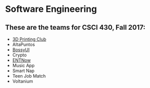 # Software Engineering

## These are the teams for CSCI 430, Fall 2017:

* [3D Printing Club](3dprinting.md)
* AltaPuntos
* [BossyUI](BOSSYUI.md)
* Crypto
* [ENTNow](ENTNow.md)
* Music App
* Smart Nap
* Teen Job Match
* Voltanium
